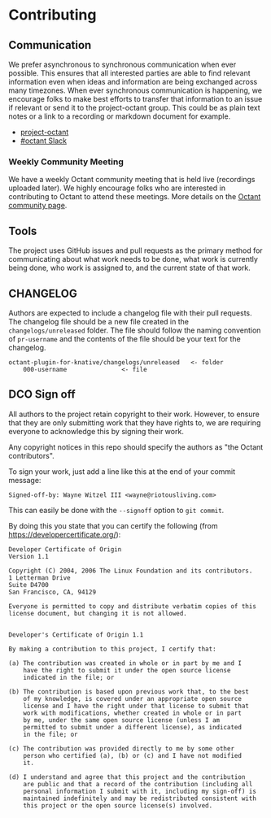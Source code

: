 # Contributing

## Communication

We prefer asynchronous to synchronous communication when ever possible. This ensures that all interested parties are able
to find relevant information even when ideas and information are being exchanged across many timezones. When ever
synchronous communication is happening, we encourage folks to make best efforts to transfer that information to an
issue if relevant or send it to the project-octant group. This could be as plain text notes or a link to a recording
or markdown document for example.

* [project-octant](https://groups.google.com/forum/#!forum/project-octant)
* [#octant Slack](https://kubernetes.slack.com/app_redirect?channel=CM37M9FCG)

### Weekly Community Meeting
We have a weekly Octant community meeting that is held live (recordings uploaded later). We highly encourage folks
who are interested in contributing to Octant to attend these meetings. More details on the
 [Octant community page](https://octant.dev/community/).

## Tools

The project uses GitHub issues and pull requests as the primary method for communicating about what work needs
to be done, what work is currently being done, who work is assigned to, and the current state of that work.

## CHANGELOG

Authors are expected to include a changelog file with their pull requests. The changelog file
should be a new file created in the `changelogs/unreleased` folder. The file should follow the
naming convention of `pr-username` and the contents of the file should be your text for the
changelog.

    octant-plugin-for-knative/changelogs/unreleased   <- folder
        000-username               <- file

## DCO Sign off

All authors to the project retain copyright to their work. However, to ensure
that they are only submitting work that they have rights to, we are requiring
everyone to acknowledge this by signing their work.

Any copyright notices in this repo should specify the authors as "the Octant contributors".

To sign your work, just add a line like this at the end of your commit message:

```
Signed-off-by: Wayne Witzel III <wayne@riotousliving.com>
```

This can easily be done with the `--signoff` option to `git commit`.

By doing this you state that you can certify the following (from https://developercertificate.org/):

```
Developer Certificate of Origin
Version 1.1

Copyright (C) 2004, 2006 The Linux Foundation and its contributors.
1 Letterman Drive
Suite D4700
San Francisco, CA, 94129

Everyone is permitted to copy and distribute verbatim copies of this
license document, but changing it is not allowed.


Developer's Certificate of Origin 1.1

By making a contribution to this project, I certify that:

(a) The contribution was created in whole or in part by me and I
    have the right to submit it under the open source license
    indicated in the file; or

(b) The contribution is based upon previous work that, to the best
    of my knowledge, is covered under an appropriate open source
    license and I have the right under that license to submit that
    work with modifications, whether created in whole or in part
    by me, under the same open source license (unless I am
    permitted to submit under a different license), as indicated
    in the file; or

(c) The contribution was provided directly to me by some other
    person who certified (a), (b) or (c) and I have not modified
    it.

(d) I understand and agree that this project and the contribution
    are public and that a record of the contribution (including all
    personal information I submit with it, including my sign-off) is
    maintained indefinitely and may be redistributed consistent with
    this project or the open source license(s) involved.
```
